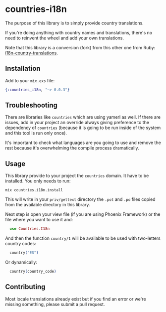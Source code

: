 countries-i18n
==============

The purpose of this library is to simply provide country translations.

If you're doing anything with country names and translations, there's no need to reinvent the wheel and add your own translations.

Note that this library is a conversion (fork) from this other one from Ruby: [i18n-country-translations](https://github.com/onomojo/i18n-country-translations).

Installation
------------

Add to your `mix.exs` file:

```elixir
{:countries_i18n, "~> 0.0.3"}
```

Troubleshooting
---------------

There are libraries like `countries` which are using yamerl as well. If there are issues, add in your project an override always giving preference to the dependency of `countries` (because it is going to be run inside of the system and this tool is run only once).

It's important to check what languages are you going to use and remove the rest because it's overwhelming the compile process dramatically.

Usage
-----

This library provide to your project the `countries` domain. It have to be installed. You only needs to run:

```
mix countries.i18n.install
```

This will write in your `priv/gettext` directory the `.pot` and `.po` files copied from the available directory in this library.

Next step is open your view file (if you are using Phoenix Framework) or the file where you want to use it and:

```elixir
  use Countries.I18n
```

And then the function `country/1` will be available to be used with two-letters country codes:

```elixir
  country("ES")
```

Or dynamically:

```elixir
  country(country_code)
```

Contributing
------------

Most locale translations already exist but if you find an error or we're missing something, please submit a pull request.
